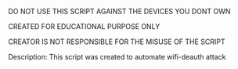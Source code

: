 DO NOT USE THIS SCRIPT AGAINST THE DEVICES YOU DONT OWN

CREATED FOR EDUCATIONAL PURPOSE ONLY

CREATOR IS NOT RESPONSIBLE FOR THE MISUSE OF THE SCRIPT

Description:
This script was created to automate wifi-deauth attack


